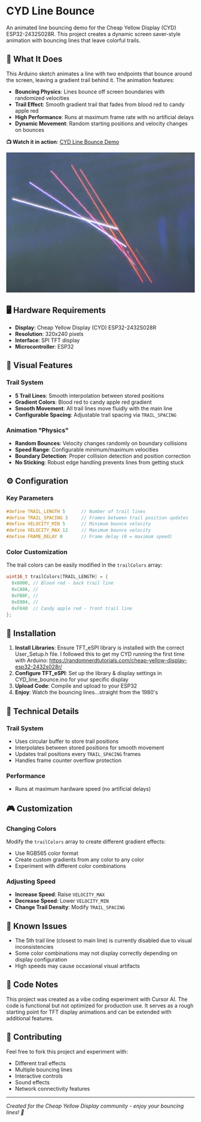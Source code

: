 # CYD Line Bounce

An animated line bouncing demo for the Cheap Yellow Display (CYD) ESP32-2432S028R. This project creates a dynamic screen saver-style animation with bouncing lines that leave colorful trails.

## 🎯 What It Does

This Arduino sketch animates a line with two endpoints that bounce around the screen, leaving a gradient trail behind it. The animation features:

- **Bouncing Physics**: Lines bounce off screen boundaries with randomized velocities
- **Trail Effect**: Smooth gradient trail that fades from blood red to candy apple red
- **High Performance**: Runs at maximum frame rate with no artificial delays
- **Dynamic Movement**: Random starting positions and velocity changes on bounces

**📺 Watch it in action**: [CYD Line Bounce Demo](https://www.youtube.com/watch?v=ihmrLsRpidA)

![CYD Bouncing Line screenshot](https://github.com/acceleroto/CYD_Bouncing_Line_Demo/blob/main/screenshots/CYD_bouncing_lines_screengrab1.png "CYD Bouncing Line Demo")


## 🖥️ Hardware Requirements

- **Display**: Cheap Yellow Display (CYD) ESP32-2432S028R
- **Resolution**: 320x240 pixels
- **Interface**: SPI TFT display
- **Microcontroller**: ESP32

## 🎨 Visual Features

### Trail System
- **5 Trail Lines**: Smooth interpolation between stored positions
- **Gradient Colors**: Blood red to candy apple red gradient
- **Smooth Movement**: All trail lines move fluidly with the main line
- **Configurable Spacing**: Adjustable trail spacing via `TRAIL_SPACING`

### Animation "Physics"
- **Random Bounces**: Velocity changes randomly on boundary collisions
- **Speed Range**: Configurable minimum/maximum velocities
- **Boundary Detection**: Proper collision detection and position correction
- **No Sticking**: Robust edge handling prevents lines from getting stuck

## ⚙️ Configuration

### Key Parameters
```cpp
#define TRAIL_LENGTH 5      // Number of trail lines
#define TRAIL_SPACING 3     // Frames between trail position updates
#define VELOCITY_MIN 5      // Minimum bounce velocity
#define VELOCITY_MAX 12     // Maximum bounce velocity
#define FRAME_DELAY 0       // Frame delay (0 = maximum speed)
```

### Color Customization
The trail colors can be easily modified in the `trailColors` array:
```cpp
uint16_t trailColors[TRAIL_LENGTH] = {
  0x6000, // Blood red - back trail line
  0xCA0A, // 
  0xFB0F, // 
  0xE004, // 
  0xF840  // Candy apple red - front trail line
};
```

## 🚀 Installation

1. **Install Libraries**: Ensure TFT_eSPI library is installed with the correct User_Setup.h file. I followed this to get my CYD running the first time with Arduino: https://randomnerdtutorials.com/cheap-yellow-display-esp32-2432s028r/
2. **Configure TFT_eSPI**: Set up the library & display settings in CYD_line_bounce.ino for your specific display
3. **Upload Code**: Compile and upload to your ESP32
4. **Enjoy**: Watch the bouncing lines...straight from the 1980's

## 🔧 Technical Details

### Trail System
- Uses circular buffer to store trail positions
- Interpolates between stored positions for smooth movement
- Updates trail positions every `TRAIL_SPACING` frames
- Handles frame counter overflow protection

### Performance
- Runs at maximum hardware speed (no artificial delays)

## 🎮 Customization

### Changing Colors
Modify the `trailColors` array to create different gradient effects:
- Use RGB565 color format
- Create custom gradients from any color to any color
- Experiment with different color combinations

### Adjusting Speed
- **Increase Speed**: Raise `VELOCITY_MAX`
- **Decrease Speed**: Lower `VELOCITY_MIN`
- **Change Trail Density**: Modify `TRAIL_SPACING`

## 🐛 Known Issues

- The 5th trail line (closest to main line) is currently disabled due to visual inconsistencies
- Some color combinations may not display correctly depending on display configuration
- High speeds may cause occasional visual artifacts

## 📝 Code Notes

This project was created as a vibe coding experiment with Cursor AI. The code is functional but not optimized for production use. It serves as a rough starting point for TFT display animations and can be extended with additional features.

## 🤝 Contributing

Feel free to fork this project and experiment with:
- Different trail effects
- Multiple bouncing lines
- Interactive controls
- Sound effects
- Network connectivity features


---

*Created for the Cheap Yellow Display community - enjoy your bouncing lines! 🎯* 